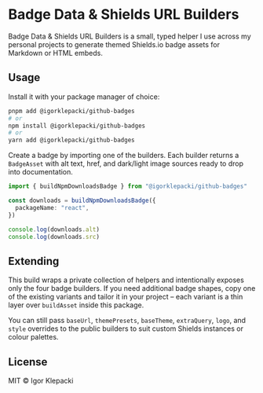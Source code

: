 # Badge Data & Shields URL Builders

Badge Data & Shields URL Builders is a small, typed helper I use across my personal projects to generate themed Shields.io badge assets for Markdown or HTML embeds.

## Usage

Install it with your package manager of choice:

```bash
pnpm add @igorklepacki/github-badges
# or
npm install @igorklepacki/github-badges
# or
yarn add @igorklepacki/github-badges
```

Create a badge by importing one of the builders. Each builder returns a `BadgeAsset` with alt text, href, and dark/light image sources ready to drop into documentation.

```ts
import { buildNpmDownloadsBadge } from "@igorklepacki/github-badges"

const downloads = buildNpmDownloadsBadge({
  packageName: "react",
})

console.log(downloads.alt)
console.log(downloads.src)
```

## Extending

This build wraps a private collection of helpers and intentionally exposes only the four badge builders. If you need additional badge shapes, copy one of the existing variants and tailor it in your project – each variant is a thin layer over `buildAsset` inside this package.

You can still pass `baseUrl`, `themePresets`, `baseTheme`, `extraQuery`, `logo`, and `style` overrides to the public builders to suit custom Shields instances or colour palettes.

## License

MIT © Igor Klepacki
